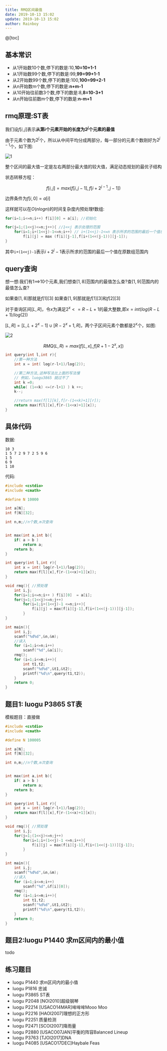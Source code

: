 ```yaml
---
title: RMQ区间最值
date: 2019-10-13 15:02
update: 2019-10-13 15:02
author: Rainboy
---
```


@[toc]

## 基本常识

 - 从1开始数10个数,停下的数是:10,**10=10+1-1**
 - 从1开始数99个数,停下的数是:99,**99=99+1-1**
 - 从2开始数99个数,停下的数是:100,**100=99+2-1**
 - 从n开始数m个数,停下的数是:**n+m-1**
 - 从10开始往前数3个数,停下的数是:8,**8=10-3+1**
 - 从n开始往前数m个数,停下的数是:**n-m+1**

## rmq原理:ST表

我们设$f[i,j]$表示**从第i个元素开始的长度为$2^j$个元素的最值**

由于元素个数为$2^j$个，所以从中间平均分成两部分，每一部分的元素个数刚好为$2^{j-1}$个，如下图:

![1](./rmq1.png)

整个区间的最大值一定是左右两部分最大值的较大值，满足动态规划的最优子结构

状态转移方程：

$$
f[i,j]=max(f[i,j-1],f[i+2^{j-1},j-1])
$$

边界条件为$f[i,0]=a[i]$

这样就可以在$O(nlogn)$的时间复杂度内预处理f数组:

```c
for(i=1;i<=n;i++) f[i][0] = a[i]; //初始化

for(j=1;(1<<j)<=n;j++){ //1<<j 表示处理的范围
    for(i=1;i+(1<<j)-1<=n;i++) // i+(1<<j)-1<=n 表示所求的范围的最后一个值在原数组范围内
        f[i][j] = max (f[i][j-1],f[i+(1<<(j-1))][j-1]);
}
```

其中`i+(1<<j)-1`表示$i+2^j-1$表示所求的范围的最后一个值在原数组范围内


## query查询

想一想:我们有1==>10个元素,我们想查$[1,8]$范围内的最值怎么查?查$[1,9]$范围内的最值怎么查?

如果查$[1,8]$那就是$f[1][3]$
如果查$[1,9]$那就是$f[1][3]$和$f[2][3]$

对于查询区间$[L,R]$，令$x$为满足$2^x<=R-L+1$的最大整数,即$x=int(log(R-L+1)/log(2))$

$[L,R]=[L,L+2^x-1] \cup [R-2^x+1,R]$，两个子区间元素个数都是$2^x$个，如图:

![2](./rmq2.png)


$$
RMQ(L,R)=max(f[L,x],f[R+1-2^x,x])
$$

```c
int query(int l,int r){
    //第一种方法
    int x = int( log(r-l+1)/log(2));

    //第二种方法,这种写法比上面的写法慢
    // 例如，luogu3865 就过不了
    int k =0;
    while( (1<<k) <=(r-l+1) ) k ++;
    k--;

    //return max(f[l][k],f[r-(1<<k)+1][r]);
    return max(f[l][x],f[r-(1<<x)+1][x]);
}
```
## 具体代码

数据:

```
10 3
1 5 7 2 9 7 2 5 9 6
1 5
6 9
1 10
```

代码:

```c
#include <cstdio>
#include <cmath>

#define N 10000

int a[N];
int f[N][32];

int n,m;//n个数,m次查询


int max(int a,int b){
    if( a > b )
        return a;
    return b;
}

int query(int l,int r){
    int x = int( log(r-l+1)/log(2));
    return max(f[l][x],f[r-(1<<x)+1][x]);
}

void rmq(){ //预处理
    int i,j;
    for(i=1;i<=n;i++ ) f[i][0]  = a[i];
    for(j=1;(1<<j)<=n;j++)
        for(i=1;i+(1<<j)-1 <=n;i++){
            f[i][j] = max(f[i][j-1],f[i+(1<<(j-1))][j-1]);
        }
}

int main(){
    int i,j;
    scanf("%d%d",&n,&m);
    //读入
    for (i=1;i<=n;i++)
        scanf("%d",&a[i]);
    rmq();
    for (i=1;i<=m;i++){
        int t1,t2;
        scanf("%d%d",&t1,&t2);
        printf("%d\n",query(t1,t2));
    }
    return 0;
}
```

## 题目1:  luogu P3865 ST表

模板题目：直接做
```c
#include <cstdio>
#include <cmath>

#define N 100005

int a[N];
int f[N][32];

int n,m;//n个数,m次查询


int max(int a,int b){
    if( a > b )
        return a;
    return b;
}

int query(int l,int r){
    int x = int( log(r-l+1)/log(2));
    return max(f[l][x],f[r-(1<<x)+1][x]);
}

void rmq(){ //预处理
    int i,j;
    for(j=1;(1<<j)<=n;j++)
        for(i=1;i+(1<<j)-1 <=n;i++){
            f[i][j] = max(f[i][j-1],f[i+(1<<(j-1))][j-1]);
        }
}

int main(){
    int i,j;
    scanf("%d%d",&n,&m);
    //读入
    for (i=1;i<=n;i++)
        scanf("%d",&f[i][0]);
    rmq();
    for (i=1;i<=m;i++){
        int t1,t2;
        scanf("%d%d",&t1,&t2);
        printf("%d\n",query(t1,t2));
    }
    return 0;
}
```

## 题目2:luogu P1440 求m区间内的最小值

todo


## 练习题目

 - luogu P1440 求m区间内的最小值
 - luogu P1816 忠诚
 - luogu P3865 ST表
 - luogu P2048 [NOI2010]超级钢琴
 - luogu P2214 [USACO14MAR]哞哞哞Mooo Moo
 - luogu P2216 [HAOI2007]理想的正方形
 - luogu P2251 质量检测
 - luogu P2471 [SCOI2007]降雨量
 - luogu P2880 [USACO07JAN]平衡的阵容Balanced Lineup
 - luogu P3763 [TJOI2017]DNA
 - luogu P4085 [USACO17DEC]Haybale Feas
